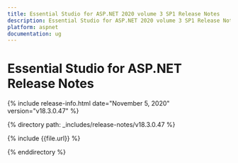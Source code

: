 ```yaml
---
title: Essential Studio for ASP.NET 2020 volume 3 SP1 Release Notes  
description: Essential Studio for ASP.NET 2020 volume 3 SP1 Release Notes  
platform: aspnet
documentation: ug
---
```


# Essential Studio for ASP.NET  Release Notes  

{% include release-info.html date="November 5, 2020"  version="v18.3.0.47" %} 


{% directory path: _includes/release-notes/v18.3.0.47 %}

{% include {{file.url}} %}

{% enddirectory %}